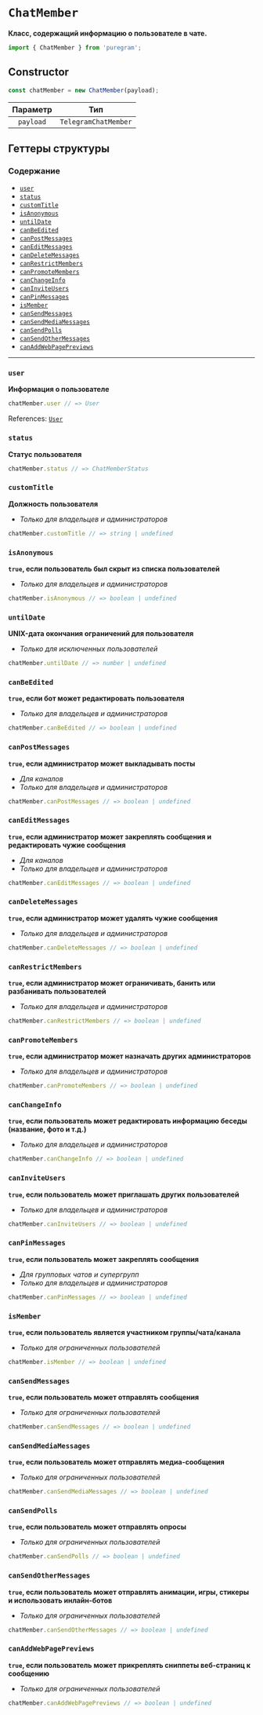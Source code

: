 # `ChatMember`

**Класс, содержащий информацию о пользователе в чате.**

```ts
import { ChatMember } from 'puregram';
```

## Constructor

```ts
const chatMember = new ChatMember(payload);
```

| Параметр  |         Тип          |
| :-------: | :------------------: |
| `payload` | `TelegramChatMember` |

## Геттеры структуры

### Содержание

* [`user`](#user)
* [`status`](#status)
* [`customTitle`](#customtitle)
* [`isAnonymous`](#isanonymous)
* [`untilDate`](#untildate)
* [`canBeEdited`](#canbeedited)
* [`canPostMessages`](#canpostmessages)
* [`canEditMessages`](#caneditmessages)
* [`canDeleteMessages`](#candeletemessages)
* [`canRestrictMembers`](#canrestrictmembers)
* [`canPromoteMembers`](#canpromotemembers)
* [`canChangeInfo`](#canchangeinfo)
* [`canInviteUsers`](#caninviteusers)
* [`canPinMessages`](#canpinmessages)
* [`isMember`](#ismember)
* [`canSendMessages`](#cansendmessages)
* [`canSendMediaMessages`](#cansendmediamessages)
* [`canSendPolls`](#cansendpolls)
* [`canSendOtherMessages`](#cansendothermessages)
* [`canAddWebPagePreviews`](#canaddwebpagepreviews)

---

### `user`

**Информация о пользователе**

```ts
chatMember.user // => User
```

References: [`User`](./user.md)

### `status`

**Статус пользователя**

```ts
chatMember.status // => ChatMemberStatus
```

### `customTitle`

**Должность пользователя**

* _Только для владельцев и администраторов_

```ts
chatMember.customTitle // => string | undefined
```

### `isAnonymous`

**`true`, если пользователь был скрыт из списка пользователей**

* _Только для владельцев и администраторов_

```ts
chatMember.isAnonymous // => boolean | undefined
```

### `untilDate`

**UNIX-дата окончания ограничений для пользователя**

* _Только для исключенных пользователей_

```ts
chatMember.untilDate // => number | undefined
```

### `canBeEdited`

**`true`, если бот может редактировать пользователя**

* _Только для владельцев и администраторов_

```ts
chatMember.canBeEdited // => boolean | undefined
```

### `canPostMessages`

**`true`, если администратор может выкладывать посты**

* _Для каналов_
* _Только для владельцев и администраторов_

```ts
chatMember.canPostMessages // => boolean | undefined
```

### `canEditMessages`

**`true`, если администратор может закреплять сообщения и редактировать чужие сообщения**

* _Для каналов_
* _Только для владельцев и администраторов_

```ts
chatMember.canEditMessages // => boolean | undefined
```

### `canDeleteMessages`

**`true`, если администратор может удалять чужие сообщения**

* _Только для владельцев и администраторов_

```ts
chatMember.canDeleteMessages // => boolean | undefined
```

### `canRestrictMembers`

**`true`, если администратор может ограничивать, банить или разбанивать пользователей**

* _Только для владельцев и администраторов_

```ts
chatMember.canRestrictMembers // => boolean | undefined
```

### `canPromoteMembers`

**`true`, если администратор может назначать других администраторов**

* _Только для владельцев и администраторов_

```ts
chatMember.canPromoteMembers // => boolean | undefined
```

### `canChangeInfo`

**`true`, если пользователь может редактировать информацию беседы (название, фото и т.д.)**

* _Только для владельцев и администраторов_

```ts
chatMember.canChangeInfo // => boolean | undefined
```

### `canInviteUsers`

**`true`, если пользователь может приглашать других пользователей**

* _Только для владельцев и администраторов_

```ts
chatMember.canInviteUsers // => boolean | undefined
```

### `canPinMessages`

**`true`, если пользователь может закреплять сообщения**

* _Для групповых чатов и супергрупп_
* _Только для владельцев и администраторов_

```ts
chatMember.canPinMessages // => boolean | undefined
```

### `isMember`

**`true`, если пользователь является участником группы/чата/канала**

* _Только для ограниченных пользователей_

```ts
chatMember.isMember // => boolean | undefined
```

### `canSendMessages`

**`true`, если пользователь может отправлять сообщения**

* _Только для ограниченных пользователей_

```ts
chatMember.canSendMessages // => boolean | undefined
```

### `canSendMediaMessages`

**`true`, если пользователь может отправлять медиа-сообщения**

* _Только для ограниченных пользователей_

```ts
chatMember.canSendMediaMessages // => boolean | undefined
```

### `canSendPolls`

**`true`, если пользователь может отправлять опросы**

* _Только для ограниченных пользователей_

```ts
chatMember.canSendPolls // => boolean | undefined
```

### `canSendOtherMessages`

**`true`, если пользователь может отправлять анимации, игры, стикеры и использовать инлайн-ботов**

* _Только для ограниченных пользователей_

```ts
chatMember.canSendOtherMessages // => boolean | undefined
```

### `canAddWebPagePreviews`

**`true`, если пользователь может прикреплять сниппеты веб-страниц к сообщению**

* _Только для ограниченных пользователей_

```ts
chatMember.canAddWebPagePreviews // => boolean | undefined
```